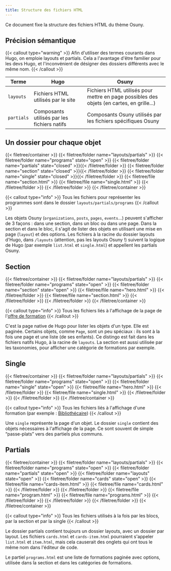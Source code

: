 ```yaml
---
title: Structure des fichiers HTML
---
```


Ce document fixe la structure des fichiers HTML du thème Osuny.

## Précision sémantique

{{< callout type="warning" >}}
  Afin d'utiliser des termes courants dans Hugo, on emploie layouts et partials.
  Cela a l'avantage d'être familier pour les devs Hugo, et l'inconvénient de désigner des dossiers différents avec le même nom.
{{< /callout >}}

| Terme | Hugo | Osuny |
| - | - | - |
| `layouts` | Fichiers HTML utilisés par le site | Fichiers HTML utilisés pour mettre en page possibles des objets (en cartes, en grille...) |
| `partials` | Composants utilisés par les fichiers natifs | Composants Osuny utilisés par les fichiers spécifiques Osuny |

## Un dossier pour chaque objet

{{< filetree/container >}}
  {{< filetree/folder name="layouts/partials" >}}
    {{< filetree/folder name="programs" state="open" >}}
      {{< filetree/folder name="partials" state="closed" >}}{{< /filetree/folder >}}
      {{< filetree/folder name="section" state="closed" >}}{{< /filetree/folder >}}
      {{< filetree/folder name="single" state="closed" >}}{{< /filetree/folder >}}
      {{< filetree/file name="section.html" >}}
      {{< filetree/file name="single.html" >}}
    {{< /filetree/folder >}}
  {{< /filetree/folder >}}
{{< /filetree/container >}}

{{< callout type="info" >}}
  Tous les fichiers pour représenter les programmes sont dans le dossier `layouts/partials/programs`
{{< /callout >}}

Les objets Osuny (`organizations`, `posts`, `pages`, `events`...) peuvent s'afficher de 3 façons : dans une section, dans un bloc ou dans une page. 
Dans la section et dans le bloc, il s'agit de lister des objets en utilisant une mise en page (`layout`) et des options.
Les fichiers à la racine du dossier layouts d'Hugo, dans `/layouts` (attention, pas les layouts Osuny !) suivent la logique de Hugo (par exemple `list.html` et `single.html`) et appellent les partials Osuny.

## Section

{{< filetree/container >}}
  {{< filetree/folder name="layouts/partials" >}}
    {{< filetree/folder name="programs" state="open" >}}
      {{< filetree/folder name="section" state="open" >}}
        {{< filetree/file name="hero.html" >}}
      {{< /filetree/folder >}}
      {{< filetree/file name="section.html" >}}
    {{< /filetree/folder >}}
  {{< /filetree/folder >}}
{{< /filetree/container >}}

{{< callout type="info" >}}
  Tous les fichiers liés à l'affichage de la page de l'[offre de formation](https://www.iut.u-bordeaux-montaigne.fr/formation/offre-de-formation/)
{{< /callout >}}

C'est la page native de Hugo pour lister les objets d'un type.
Elle est paginée.
Certains objets, comme `Page`, sont un peu spéciaux : ils sont à la fois une page et une liste (de ses enfants).
Ce distingo est fait dans les fichiers natifs Hugo, à la racine de `layouts`.
La section est aussi utilisée par les taxonomies, pour afficher une catégorie de formations par exemple.

## Single

{{< filetree/container >}}
  {{< filetree/folder name="layouts/partials" >}}
    {{< filetree/folder name="programs" state="open" >}}
      {{< filetree/folder name="single" state="open" >}}
        {{< filetree/file name="hero.html" >}}
      {{< /filetree/folder >}}
      {{< filetree/file name="single.html" >}}
    {{< /filetree/folder >}}
  {{< /filetree/folder >}}
{{< /filetree/container >}}

{{< callout type="info" >}}
  Tous les fichiers liés à l'affichage d'une formation (par exemple : [Bibliothécaire](https://www.iut.u-bordeaux-montaigne.fr/formation/offre-de-formation/bibliothecaire/))
{{< /callout >}}

Une `single` représente la page d'un objet.
Le dossier `single` contient des objets nécessaires à l'affichage de la page.
Ce sont souvent de simple “passe-plats” vers des partiels plus communs.

## Partials

{{< filetree/container >}}
  {{< filetree/folder name="layouts/partials" >}}
    {{< filetree/folder name="programs" state="open" >}}
      {{< filetree/folder name="partials" state="open" >}}
        {{< filetree/folder name="layouts" state="open" >}}
          {{< filetree/folder name="cards" state="open" >}}
            {{< filetree/file name="cards-item.html" >}}
            {{< filetree/file name="cards.html" >}}
          {{< /filetree/folder >}}
        {{< /filetree/folder >}}
        {{< filetree/file name="program.html" >}}
        {{< filetree/file name="programs.html" >}}
      {{< /filetree/folder >}}
    {{< /filetree/folder >}}
  {{< /filetree/folder >}}
{{< /filetree/container >}}

{{< callout type="info" >}}
  Tous les fichiers utilisés à la fois par les blocs, par la section et par la single
{{< /callout >}}

Le dossier partials contient toujours un dossier layouts, avec un dossier par layout.
Les fichiers `cards.html` et `cards-item.html` pourraient s'appeler `list.html` et `item.html`, mais cela causerait des onglets qui ont tous le même nom dans l'éditeur de code. 


Le partiel `programs.html` est une liste de formations paginée avec options, utilisée dans la section et dans les catégories de formations.
